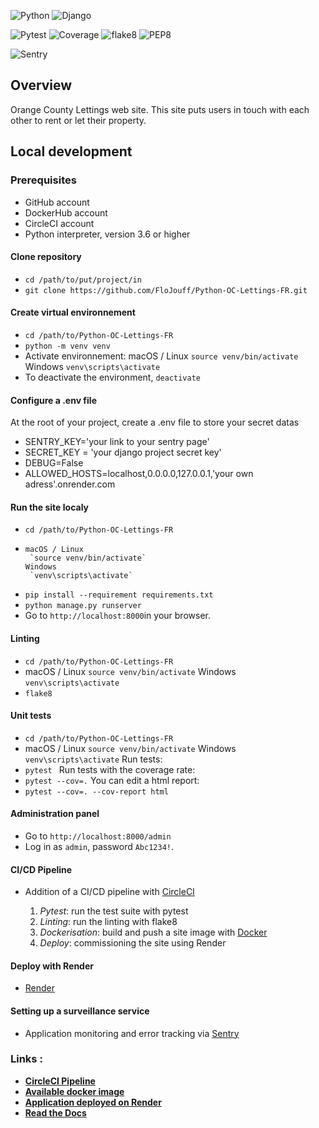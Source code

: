 ![Python](https://img.shields.io/badge/Python-3.12.x-green.svg)
![Django](https://img.shields.io/badge/Django-3.0.x-green.svg)

![Pytest](https://img.shields.io/badge/Pytest-8.23.x-blue.svg)
![Coverage](https://img.shields.io/badge/Coverage-blue.svg)
![flake8](https://img.shields.io/badge/Flake8-brightgreen.svg)
![PEP8](https://img.shields.io/badge/code%20style-pep8-brightgreen.svg)

![Sentry](https://img.shields.io/badge/Sentry-2.14.x-orange.svg)

## Overview

Orange County Lettings web site.
This site puts users in touch with each other to rent or let their property.

## Local development

### Prerequisites

- GitHub account
- DockerHub account
- CircleCI account
- Python interpreter, version 3.6 or higher


#### Clone repository

- `cd /path/to/put/project/in`
- `git clone https://github.com/FloJouff/Python-OC-Lettings-FR.git`

#### Create virtual environnement

- `cd /path/to/Python-OC-Lettings-FR`
- `python -m venv venv`
- Activate environnement:
      macOS / Linux
       `source venv/bin/activate`
      Windows
       `venv\scripts\activate`
- To deactivate the environment, `deactivate`

#### Configure a .env file

At the root of your project, create a .env file to store your secret datas

- SENTRY_KEY='your link to your sentry page'
- SECRET_KEY = 'your django project secret key'
- DEBUG=False
- ALLOWED_HOSTS=localhost,0.0.0.0,127.0.0.1,'your own adress'.onrender.com

#### Run the site localy

- `cd /path/to/Python-OC-Lettings-FR`
-     macOS / Linux
       `source venv/bin/activate`
      Windows
       `venv\scripts\activate`
- `pip install --requirement requirements.txt`
- `python manage.py runserver`
- Go to `http://localhost:8000`in your browser.

#### Linting

- `cd /path/to/Python-OC-Lettings-FR`
- macOS / Linux
       `source venv/bin/activate`
  Windows
       `venv\scripts\activate`
- `flake8`

#### Unit tests

- `cd /path/to/Python-OC-Lettings-FR`
- macOS / Linux
       `source venv/bin/activate`
  Windows
       `venv\scripts\activate`
Run tests:
- `pytest `
Run tests with the coverage rate:
- `pytest --cov=.`
You can edit a html report: 
- `pytest --cov=. --cov-report html`

#### Administration panel

- Go to `http://localhost:8000/admin`
- Log in as `admin`, password `Abc1234!`.


#### CI/CD Pipeline

- Addition of a CI/CD pipeline with [CircleCI](https://circleci.com)

   1) *Pytest*: run the test suite with pytest
   2) *Linting*: run the linting with flake8
   3) *Dockerisation*: build and push a site image with [Docker](https://www.docker.com) 
   4) *Deploy*: commissioning the site using Render 

#### Deploy with Render

  - [Render](https://render.com/)

#### Setting up a surveillance service

 - Application monitoring and error tracking via [Sentry](https://sentry.io/welcome/)

### Links :
- **[CircleCI Pipeline](https://app.circleci.com/pipelines/circleci/F6BzmJXEFxjQt77WmLxhbF/AajyXrjczUGjJTfMopx3Le)**
- **[Available docker image](https://hub.docker.com/r/flojouff/oc-lettings)**
- **[Application deployed on Render](https://dashboard.render.com/web/srv-crpc6m68ii6s73cfjbj0/)**
- **[Read the Docs](https://fj-oc-lettings.readthedocs.io/en/latest/index.html)**